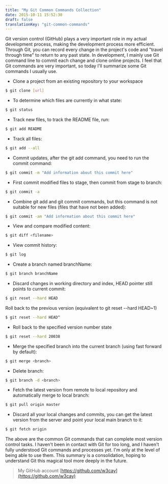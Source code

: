 ```yaml
---
title: "My Git Common Commands Collection"
date: 2015-10-11 15:52:30
draft: false
translationKey: "git-common-commands"
---
```


Git version control (GitHub) plays a very important role in my actual development process, making the development process more efficient. Through Git, you can record every change in the project's code and "travel through time" to return to any past state. In development, I mainly use Git command line to commit each change and clone online projects. I feel that Git commands are very important, so today I'll summarize some Git commands I usually use.

* Clone a project from an existing repository to your workspace
``` bash
$ git clone [url]
```
* To determine which files are currently in what state:
``` bash
$ git status
``` 
* Track new files, to track the README file, run:
``` bash
$ git add README
```
* Track all files:
``` bash
$ git add --all
```
* Commit updates, after the git add command, you need to run the commit command:
``` bash
$ git commit -m "Add information about this commit here"
```
* First commit modified files to stage, then commit from stage to branch:
``` bash
$ git commit -a 
``` 
* Combine git add and git commit commands, but this command is not suitable for new files (files that have not been added):
``` bash
$ git commit -am "Add information about this commit here"
```
* View and compare modified content:
``` bash
$ git diff <filename>
```
* View commit history:
``` bash
$ git log
```
* Create a branch named branchName:
``` bash
$ git branch branchName 
```
* Discard changes in working directory and index, HEAD pointer still points to current commit:
``` bash
$ git reset --hard HEAD 
```
Roll back to the previous version (equivalent to git reset --hard HEAD~1)
``` bash
$ git reset --hard HEAD^ 
```
* Roll back to the specified version number state
``` bash
$ git reset --hard 20038
```
* Merge the specified branch into the current branch (using fast forward by default):
``` bash
$ git merge <branch>
```
* Delete branch:
``` bash
$ git branch -d <branch>
```
* Fetch the latest version from remote to local repository and automatically merge to local branch:
``` bash
$ git pull origin master
```
* Discard all your local changes and commits, you can get the latest version from the server and point your local main branch to it:
``` bash
$ git fetch origin
```
		
The above are the common Git commands that can complete most version control tasks. I haven't been in contact with Git for too long, and I haven't fully understood Git commands and processes yet. I'm only at the level of being able to use them. This summary is a consolidation, hoping to understand Git this magical tool more deeply in the future.
>My GitHub account [https://github.com/w3cay](https://github.com/w3cay)
